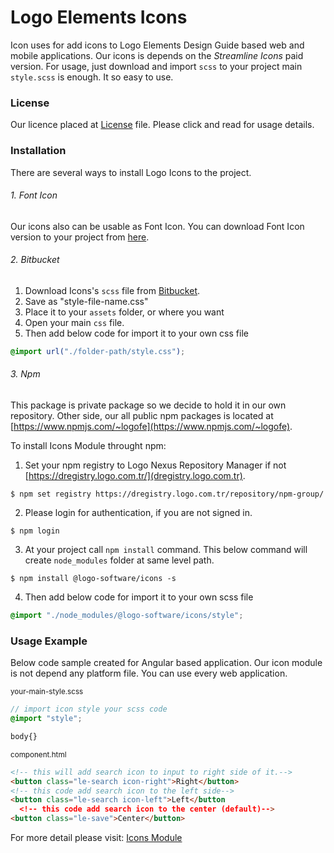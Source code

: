 # Logo Elements Icons
Icon uses for add icons to Logo Elements Design Guide based web and mobile applications. Our icons is depends on the *Streamline Icons* paid version.
For usage, just download and import `scss` to your project main `style.scss` is enough. It so easy to use.

### License
Our licence placed at [License](http://design.logo.com.tr/assets/guideline/icon/license.pdf) file. Please click and read for usage details.

### Installation
There are several ways to install Logo Icons to the project.

###### 1. Font Icon
Our icons also can be usable as Font Icon. You can download Font Icon version to your project from [here](http://design.logo.com.tr/assets/guideline/icon/LogoElements-v1.4.1.zip).

###### 2. Bitbucket
1. Download Icons's `scss` file from [Bitbucket](http://stash.logo.com.tr/projects/FD/repos/theme/browse/projects/logo-software/icons/style.scss).
2. Save as "style-file-name.css"
3. Place it to your `assets` folder, or where you want
4. Open your main `css` file.
5. Then add below code for import it to your own css file
 ```scss
 @import url("./folder-path/style.css");
 ```

###### 3. Npm
This package is private package so we decide to hold it in our own repository. Other side, our all public npm packages is located at [https://www.npmjs.com/~logofe](https://www.npmjs.com/~logofe).

To install Icons Module throught npm:

1. Set your npm registry to Logo Nexus Repository Manager if not [https://dregistry.logo.com.tr/](dregistry.logo.com.tr).
```shell
$ npm set registry https://dregistry.logo.com.tr/repository/npm-group/
```
2. Please login for authentication, if you are not signed in.
```shell
$ npm login
```
3. At your project call `npm install` command. This below command will create `node_modules` folder at same level path.
```shell
$ npm install @logo-software/icons -s
```
4. Then add below code for import it to your own scss file
```scss
@import "./node_modules/@logo-software/icons/style";
```

### Usage Example
Below code sample  created for Angular based application. Our icon module is not depend any platform file. You can use every web application.

<sub>your-main-style.scss</sub>
```scss
// import icon style your scss code
@import "style";

body{}
```
<sub>component.html</sub>
```html
<!-- this will add search icon to input to right side of it.-->
<button class="le-search icon-right">Right</button>
<!-- this code add search icon to the left side-->
<button class="le-search icon-left">Left</button
  <!-- this code add search icon to the center (default)-->
<button class="le-save">Center</button>
```

For more detail please visit: [Icons Module](http://design.logo.com.tr/#/docs/components/icons-module#iconsmodule)
